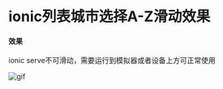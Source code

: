 # ionic列表城市选择A-Z滑动效果
    

#### 效果

ionic serve不可滑动，需要运行到模拟器或者设备上方可正常使用



![gif](http://chuantu.biz/t6/129/1509961184x1039280720.gif "DEMO-GIF")
